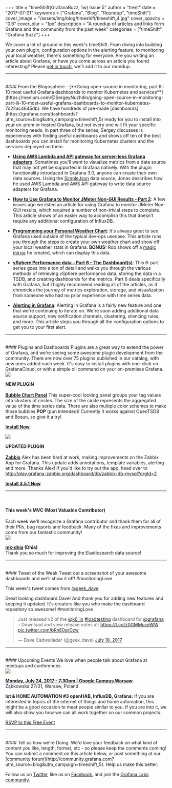 +++
title = "timeShift(GrafanaBuzz, 1w) Issue 5"
author = "trent"
date = "2017-07-21"
keywords = ["Grafana", "Blog", "Roundup", "timeShift"]
cover_image = "/assets/img/blog/timeshift/timeshift_4.jpg"
cover_opacity = "0.6"
cover_blur = "1px"
description = "A roundup of articles and links form Grafana and the community from the past week"
categories = ["timeShift", "Grafana Buzz"]
+++

We cover a lot of ground in this week's timeShift. From diving into building your own plugin, configuration options in the alerting feature, to monitoring your local weather, there's something for everyone. Are you writing an article about Grafana, or have you come across an article you found interesting? Please [get in touch](mailto:hello@grafana.com), we'll add it to our roundup.
<br />
<hr />
<br />
#### From the Blogosphere
- [**Going open-source in monitoring, part III: 10 most useful Grafana dashboards to monitor Kubernetes and services**](https://medium.com/@SergeyNuzhdin/going-open-source-in-monitoring-part-iii-10-most-useful-grafana-dashboards-to-monitor-kubernetes-7d22ac4645db): We have hundreds of pre-made [dashboards](https://grafana.com/dashboards?utm_source=blog&utm_campaign=timeshift_5) ready for you to install into your on-prem or hosted Grafana, but not every one will fit your specific monitoring needs. In part three of the series, Sergey discusses is experiences with finding useful dashboards and shows off ten of the best dashboards you can install for monitoring Kubernetes clusters and the services deployed on them.

- [**Using AWS Lambda and API gateway for server-less Grafana adapters**](https://www.linkedin.com/pulse/using-aws-lambda-api-gateway-server-less-grafana-adapters-jonas-birm%C3%A9): Sometimes you'll want to visualize metrics from a data source that may not yet be supported in Grafana natively. With the plugin functionality introduced in Grafana 3.0, anyone can create their own data sources. Using the [SimpleJson](https://grafana.com/plugins/grafana-simple-json-datasource?utm_source=blog&utm_campaign=timeshift_5) data source, Jonas describes how he used AWS Lambda and AWS API gateway to write data source adapters for Grafana.

- [**How to Use Grafana to Monitor JMeter Non-GUI Results - Part 2**](https://www.blazemeter.com/blog/how-to-use-grafana-to-monitor-jmeter-non-gui-results-part-2): A few issues ago we listed an article for using Grafana to monitor JMeter Non-GUI results, which required a number of non-trivial steps to complete. This article shows of an easier way to accomplish this that doesn't require any additional configuration of InfluxDB.

- [**Programming your Personal Weather Chart**](http://robstechlog.com/2017/06/30/personal-weather-chart-module/): It's always great to see Grafana used outside of the typical dev-ops usecase. This article runs you through the steps to create your own weather chart and show off your local weather stats in Grafana. **BONUS:** Rob shows off a [magic mirror](http://robstechlog.com/2017/06/25/building-a-big-magicmirror-with-metal-frame-the-summary/) he created, which can display this data.

- [**vSphere Performance data – Part 6 – The Dashboard(s)**](http://www.rudimartinsen.com/2017/07/21/vsphere-performance-data-part-6-the-dashboards/): This 6-part series goes into a ton of detail and walks you through the various methods of retrieving vSphere performance data, storing the data in a TSDB, and creating dashboards for the metrics. Part 6 deals specifically with Grafana, but I highly recommend reading all of the articles, as it chronicles the journey of metrics exploration, storage, and visualization from someone who had no prior experience with time series data.

- [**Alerting in Grafana**](https://blog.netapsys.fr/lalerting-dans-grafana/): Alerting in Grafana is a fairly new feature and one that we're continuing to iterate on. We're soon adding additional data source support, new notification channels, clustering, silencing rules, and more. This article steps you through all the configuration options to get you to your first alert.

<hr />
<br />
#### Plugins and Dashboards
Plugins are a great way to extend the power of Grafana, and we’re seeing some awesome plugin development from the community. There are now over 75 plugins published in our catalog, with new ones added each week. It's easy to install plugins with one-click on GrafanaCloud, or with a simple cli command on your on-premises Grafana.


<div class="blog-plugin">
	<div class="row row--md-gutters blog-plugin-grid">
		<div class="col col--sm-2 blog-plugin-grid__item">
			<img src="https://grafana.com/api/plugins/digrich-bubblechart-panel/versions/1.0.0/logos/large" />
		</div>
		<div class="col col--sm-10 blog-plugin-grid__item">
			<p>
				<div class="new-plugin-tag"><strong>NEW PLUGIN</strong></div><br/>
				<a href="https://grafana.com/plugins/digrich-bubblechart-panel?utm_source=blog&utm_campaign=timeshift_5" target="_blank"><strong>Bubble Chart Panel</strong></a> This super-cool looking panel groups your tag values into clusters of circles. The size of the circle represents the aggregated value of the time series data. There are also multiple color schemes to make those bubbles <strong class="color:#fff;">POP</strong> (pun intended)! Currently it works against OpenTSDB and Bosun, so give it a try!
			</p>
			<p>
				<a class="btn btn-outline btn-small" href="https://grafana.com/plugins/digrich-bubblechart-panel?utm_source=blog&utm_campaign=timeshift_5" target="_blank"><strong>Install Now</strong></a>
			</p>
		</div>
	</div>
</div>


<div class="blog-plugin">
	<div class="row row--md-gutters blog-plugin-grid">
		<div class="col col--sm-2 blog-plugin-grid__item">
			<img src="https://grafana.com/api/plugins/alexanderzobnin-zabbix-app/versions/3.5.1/logos/large" />
		</div>
		<div class="col col--sm-10 blog-plugin-grid__item">
			<p>
				<div class="updated-plugin-tag"><strong>UPDATED PLUGIN</strong></div><br/>
				<a href="https://grafana.com/plugins/alexanderzobnin-zabbix-app?utm_source=blog&utm_campaign=timeshift_5" target="_blank"><strong>Zabbix</strong></a> Alex has been hard at work, making improvements on the Zabbix App for Grafana. This update adds annotations, template variables, alerting and more. Thanks Alex! If you'd like to try out the app, head over to <a href="http://play.grafana-zabbix.org/dashboard/db/zabbix-db-mysql?orgId=2" target="_blank">http://play.grafana-zabbix.org/dashboard/db/zabbix-db-mysql?orgId=2</a>
			</p>
			<p>
				<a class="btn btn-outline btn-small" href="https://grafana.com/plugins/alexanderzobnin-zabbix-app?utm_source=blog&utm_campaign=timeshift_5" target="_blank"><strong>Install 3.5.1 Now</strong></a>
			</p>
		</div>
	</div>
</div>
<hr />
<br />

<h4>This week's MVC (Most Valuable Contributor)</h4>
Each week we'll recognize a Grafana contributor and thank them for all of their PRs, bug reports and feedback. Many of the fixes and improvements come from our fantastic community!

<div class="blog-plugin">
	<div class="row row--md-gutters blog-plugin-grid">
		<div class="col col--sm-2 blog-plugin-grid__item">
			<img class="mvc" src="https://avatars2.githubusercontent.com/u/26446500?v=4&s=460" />
		</div>
		<div class="col col--sm-10 blog-plugin-grid__item">
			<p>
				<strong><a href="https://github.com/mk-dhia">mk-dhia</a> (Dhia)</strong><br/>
				Thank you so much for improving the Elasticsearch data source!
			</p>
		</div>
	</div>
</div>

<hr />
<br />
#### Tweet of the Week
Tweet out a screenshot of your awesome dashboards and we'll show it off! #monitoringLove
<p>This week's tweet comes from <a href="https://twitter.com/geek_dave">@geek_dave</a></p>
<p>Great looking dashboard Dave! And thank you for adding new features and keeping it updated. It's creators like you who make the dashboard repository so awesome! #monitoringLove

<blockquote class="twitter-tweet" data-lang="en"><p lang="en" dir="ltr">Just released v2 of the <a href="https://twitter.com/k6_io">@k6_io</a> <a href="https://twitter.com/hashtag/loadtesting?src=hash">#loadtesting</a> dashboard for <a href="https://twitter.com/grafana">@grafana</a> - Download and view release notes at: <a href="https://t.co/z0GMMuceWW">https://t.co/z0GMMuceWW</a> <a href="https://t.co/bRnE0grDzw">pic.twitter.com/bRnE0grDzw</a></p>&mdash; Dave Cadwallader (@geek_dave) <a href="https://twitter.com/geek_dave/status/887427524132708352">July 18, 2017</a></blockquote>
<script async src="//platform.twitter.com/widgets.js" charset="utf-8"></script>
<hr />
<br />
#### Upcoming Events
We love when people talk about Grafana at meetups and conferences.

<div class="blog-plugin">
	<div class="row row--md-gutters blog-plugin-grid">
		<div class="col col--sm-2 blog-plugin-grid__item">
			<img class="mvc" src="/assets/img/blog/timeshift/meetup.jpg" />
		</div>
		<div class="col col--sm-10 blog-plugin-grid__item">
			<p> 
				<a href="https://www.meetup.com/Warsaw-DIY-Home-automation-Internet-of-things/events/241699037/?eventId=241699037"><strong>Monday, July 24, 2017 - 7:30pm | Google Campus Warsaw
</strong></a> 
				<br />
				Ząbkowska 27/31, Warsaw, Poland
			</p>
			<p>
				<strong>Iot &amp; HOME AUTOMATION #3 openHAB, InfluxDB, Grafana:</strong>
				If you are interested in topics of the internet of things and home automation, this might be a good occasion to meet people similar to you. If you are into it, we will also show you how we can all work together on our common projects. 
			</p>
				<a class="btn btn-small btn-small" href="https://www.meetup.com/Warsaw-DIY-Home-automation-Internet-of-things/events/241699037/?eventId=241699037">RSVP to this Free Event</a>
		</div>
	</div>
</div>

<hr />
<br />
#### Tell us how we're Doing.
We'd love your feedback on what kind of content you like, length, format, etc - so please keep the comments coming! You can submit a comment on this article below, or post something at our [community forum](http://community.grafana.com?utm_source=blog&utm_campaign=timeshift_5). Help us make this better.

Follow us on [Twitter](http://twitter.com/grafana), like us on [Facebook](http://facebook.com/grafana), and join the [Grafana Labs community](http://grafana.com/signup?utm_source=blog&utm_campaign=timeshift_5).